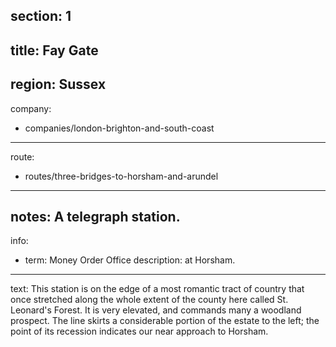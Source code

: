 section: 1
----
title: Fay Gate
----
region: Sussex
----
company:
- companies/london-brighton-and-south-coast
----
route:
- routes/three-bridges-to-horsham-and-arundel
----
notes: A telegraph station.
----
info:
- term: Money Order Office
  description: at Horsham.
----
text: This station is on the edge of a most romantic tract of country that once stretched along the whole extent of the county here called St. Leonard's Forest. It is very elevated, and commands many a woodland prospect. The line skirts a considerable portion of the estate to the left; the point of its recession indicates our near approach to Horsham.

